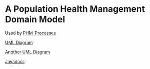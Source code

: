 A Population Health Management Domain Model
=

Used by [PHM-Processes](https://gitlab.consulting.redhat.com/ba-nacomm/population-health-management-demo/phm-processes/-/tags/v2.0.0-PAM)

[UML Diagram](PHM-Model.plantuml)

[Another UML Diagram](PHM-Model.mdj)

[Javadocs](doc/)
